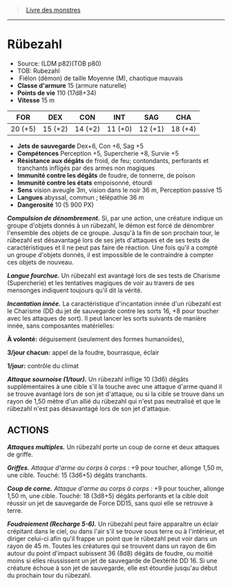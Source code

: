 ﻿> [Livre des monstres](tome_of_beasts_old.md)

---

# Rübezahl

- Source: (LDM p82)(TOB p80)
- TOB: Rubezahl
-  Fiélon (démon) de taille Moyenne (M), chaotique mauvais
- **Classe d'armure** 15 (armure naturelle)
- **Points de vie** 110 (17d8+34)
- **Vitesse** 15 m

|FOR|DEX|CON|INT|SAG|CHA|
|---|---|---|---|---|---|
|20 (+5)|15 (+2)|14 (+2)|11 (+0)|12 (+1)|18 (+4)|

- **Jets de sauvegarde** Dex+6, Con +6, Sag +5
- **Compétences** Perception +5, Supercherie +8, Survie +5
- **Résistance aux dégâts** de froid, de feu; contondants, perforants et tranchants infligés par des armes non magiques
- **Immunité contre les dégâts** de foudre, de tonnerre, de poison
- **Immunité contre les états** empoisonné, étourdi
- **Sens** vision aveugle 3m, vision dans le noir 36 m, Perception passive 15
- **Langues** abyssal, commun ; télépathie 36 m
- **Dangerosité** 10 (5 900 PX)

**_Compulsion de dénombrement._** Si, par une action, une créature indique un groupe d'objets donnés à un rübezahl, le démon est forcé de dénombrer l'ensemble des objets de ce groupe. Jusqu'à la fin de son prochain tour, le rübezahl est désavantagé lors de ses jets d'attaques et de ses tests de caractéristiques et il ne peut pas faire de réaction. Une fois qu'il a compté un groupe d'objets donnés, il est impossible de le contraindre à compter ces objets de nouveau.

**_Langue fourchue._** Un rübezahl est avantagé lors de ses tests de Charisme (Supercherie) et les tentatives magiques de voir au travers de ses mensonges indiquent toujours qu'il dit la vérité.

**_Incantation innée._** La caractéristique d'incantation innée d'un rübezahl est le Charisme (DD du jet de sauvegarde contre les
sorts 16, +8 pour toucher avec les attaques de sort). Il peut lancer les sorts suivants de manière innée, sans composantes matérielles:

**À volonté:** déguisement (seulement des formes humanoïdes),

**3/jour chacun:** appel de la foudre, bourrasque, éclair

**1/jour:** contrôle du climat

**_Attaque sournoise (1/tour)._** Un rübezahl inflige 10 (3d6) dégâts supplémentaires à une cible s'il la touche avec une attaque d'arme quand il se trouve avantagé lors de son jet d'attaque, ou si la cible se trouve dans un rayon de 1,50 mètre d'un allié du rübezahl qui n'est pas neutralisé et que le rübezahl n'est pas désavantagé lors de son jet d'attaque.

## ACTIONS

**_Attaques multiples._** Un rübezahl porte un coup de corne et deux attaques de griffe.

**_Griffes._** _Attaque d'arme au corps à corps :_ +9 pour toucher, allonge 1,50 m, une cible. Touché: 15 (3d6+5) dégâts tranchants.

**_Coup de corne._** _Attaque d'arme au corps à corps :_ +9 pour toucher, allonge 1,50 m, une cible. Touché: 18 (3d8+5) dégâts perforants et la cible doit réussir un jet de sauvegarde de Force DD15, sans quoi elle se retrouve à terre.

**_Foudroiement (Recharge 5-6)._** Un rübezahl peut faire apparaître un éclair crépitant dans le ciel, ou dans l'air s'il se trouve sous terre ou à l'intérieur, et diriger celui-ci afin qu'il frappe un point que le rübezahl peut voir dans un rayon de 45 m. Toutes les créatures qui se trouvent dans un rayon de 6m autour du point d'impact subissent 36 (8d8) dégâts de foudre, ou moitié moins si elles réussissent un jet de sauvegarde de Dextérité DD 16. Si une créature échoue à son jet de sauvegarde, elle est étourdie jusqu'au début du prochain tour du rübezahl.

